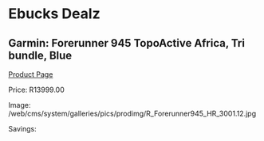 
# Ebucks Dealz
## Garmin: Forerunner 945 TopoActive Africa, Tri bundle, Blue
[Product Page](https://www.ebucks.com/web/shop/productSelected.do?prodId=1045244815&catId=872270976)

Price: R13999.00

Image: /web/cms/system/galleries/pics/prodimg/R_Forerunner945_HR_3001.12.jpg

Savings: 


	